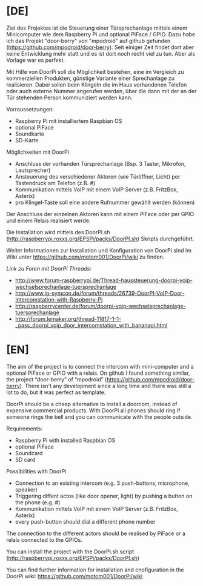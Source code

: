 [DE]
==========
Ziel des Projektes ist die Steuerung einer Türsprechanlage mittels einem Minicomputer wie dem Raspberry Pi und optional PiFace / GPIO.
Dazu habe ich das Projekt "door-berry" von "mpodroid" auf github gefunden (https://github.com/mpodroid/door-berry). 
Seit einiger Zeit findet dort aber keine Entwicklung mehr statt und es ist dort noch recht viel zu tun. Aber als Vorlage war es perfekt.

Mit Hilfe von DoorPi soll die Möglichkeit bestehen, eine im Vergleich zu kommerziellen Produkten, günstige Variante einer Sprechanlage zu realisieren. Dabei sollen beim Klingeln die im Haus vorhandenen Telefon oder auch externe Nummer angerufen werden, über die dann mit der an der Tür stehenden Person kommuniziert werden kann.

Vorraussetzungen:
* Raspberry Pi mit installiertem Raspbian OS
* optional PiFace
* Soundkarte
* SD-Karte

Möglichkeiten mit DoorPi
* Anschluss der vorhanden Türsprechanlage (Bsp. 3 Taster, Mikrofon, Lautsprecher)
* Ansteuerung des verschiedener Aktoren (wie Türöffner, Licht) per Tastendruck am Telefon (z.B. #)
* Kommunikation mittels VoIP mit einem VoIP Server (z.B. FritzBox, Asterix)
* pro Klingel-Taste soll eine andere Rufnummer gewählt werden (können)

Der Anschluss der einzelnen Aktoren kann mit einem PiFace oder per GPIO und einem Relais realisiert werde. 

Die Installation wird mittels des DoorPI.sh (http://raspberrypi.roxxs.org/EPSPi/packs/DoorPI.sh) Skripts durchgeführt.

Weiter Informationen zur Installation und Konfiguration von DoorPi sind im Wiki unter https://github.com/motom001/DoorPi/wiki zu finden.

*Link zu Foren mit DoorPi Threads:*

* http://www.forum-raspberrypi.de/Thread-haussteuerung-doorpi-voip-wechselsprechanlage-tuersprechanlage
* http://www.ip-symcon.de/forum/threads/26739-DoorPI-VoIP-Door-Intercomstation-with-Raspberry-Pi
* http://raspberrycenter.de/forum/doorpi-voip-wechselsprechanlage-tuersprechanlage
* http://forum.lemaker.org/thread-11817-1-1-_pass_doorpi_voip_door_intercomstation_with_bananapi.html


[EN]
==========

The aim of the project is to connect the intercom with mini-computer and a optional PiFace or GPIO with a relais. 
On github I found something similar, the project “door-berry” of “mpodroid” (https://github.com/mpodroid/door-berry).
There isn't any development since a long time and there was still a lot to do, but it was perfect as template.

DoorPi should be a cheap alternative to install a doorcom, instead of expensive commercial products.
With DoorPi all phones should ring if someone rings the bell and you can communicate with the people outside.

Requirements:
* Raspberry Pi with installed Raspbian OS
* optional PiFace
* Soundcard
* SD card

Possibilities with DoorPi
* Connection to an existing intercom (e.g. 3 push-buttons, microphone, speaker)
* Triggering diffent actos  (like door opener, light) by pushing a button on the phone (e.g. #)
* Kommunikation mittels VoIP mit einem VoIP Server (z.B. FritzBox, Asterix)
* every push-button should dial a different phone number

The connection to the different actors should be realised by PiFace or a relais connected to the GPIOs.

You can install the project with the DoorPi.sh script (http://raspberrypi.roxxs.org/EPSPi/packs/DoorPI.sh)

You can find further information for installation and cnofiguration in the DoorPi wiki: https://github.com/motom001/DoorPi/wiki

